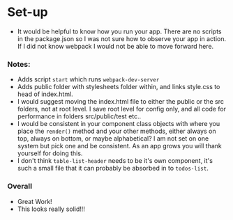 # Set-up
- It would be helpful to know how you run your app. There are no scripts in the package.json so I was not sure how to observe your app in action. If I did not know webpack I would not be able to move forward here.

### Notes:
- Adds script `start` which runs `webpack-dev-server`
- Adds public folder with stylesheets folder within, and links style.css to head of index.html.
- I would suggest moving the index.html file to either the public or the src folders, not at root level. I save root level for config only, and all code for performance in folders src/public/test etc..
- I would be consistent in your component class objects with where you place the `render()` method and your other methods, either always on top, always on bottom, or maybe alphabetical? I am not set on one system but pick one and be consistent. As an app grows you will thank yourself for doing this.
- I don't think `table-list-header` needs to be it's own component, it's such a small file that it can probably be absorbed in to `todos-list`.


### Overall
- Great Work!
- This looks really solid!!!
